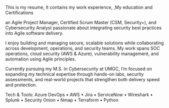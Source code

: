 This is my resume,
It contains my work experience,
,My education
 and Certifications

an Agile Project Manager, Certified Scrum Master (CSM, Security+), and Cybersecurity Analyst passionate about integrating security best practices into Agile software delivery.

I enjoy building and managing secure, scalable solutions while collaborating across development, operations, and security teams. My work spans SOC operations, cloud security (AWS & Azure), vulnerability management, and automation using Agile principles.

Currently pursuing my M.S. in Cybersecurity at UMGC, I’m focused on expanding my technical expertise through hands-on labs, security assessments, and real-world projects that strengthen both delivery speed and protection.

 Tech & Tools:
Azure DevOps • AWS • Jira • ServiceNow • Wireshark • Splunk • Security Onion • Nmap • Terraform • Python
